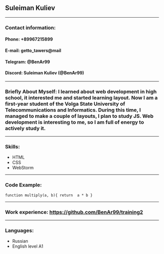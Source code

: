 ## Suleiman Kuliev
***
### Contact information:
#### Phone: +89967215899
#### E-mail: getto_tawers@mail
#### Telegram: @BenAr99
#### Discord: Suleiman Kuliev (@BenAr99)
***
### Briefly About Myself: I learned about web development in high school, it interested me and started learning layout. Now I am a first-year student of the Volga State University of Telecommunications and Informatics. During this time, I managed to make a couple of layouts, I plan to study JS. Web development is interesting to me, so I am full of energy to actively study it.
***
### Skills:
- HTML
- CSS
- WebStorm
***
### Code Example:
`function multiply(a, b){
return  a * b
}
`
***
### Work experience: https://github.com/BenAr99/training2
***
### Languages:
- Russian
- English level A1
